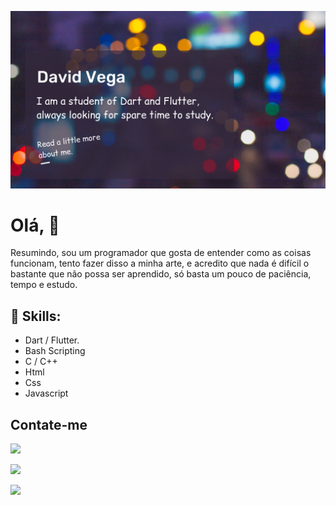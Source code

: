 ![](_images/header-perfil.png)

# Olá, :vulcan_salute:	
Resumindo, sou um programador que gosta de entender como as coisas funcionam, tento fazer disso a minha arte, e acredito que nada é difícil o bastante
que não possa ser aprendido, só basta um pouco de paciência, tempo e estudo. 

## :brain: Skills:
- Dart / Flutter.
- Bash Scripting
- C / C++
-  Html
- Css
- Javascript

## Contate-me
![](https://img.shields.io/static/v1?label=Gmail&message=david.vegasc@gmail.com&style=social&logo=Gmail)

[![](https://img.shields.io/static/v1?label=Twitter&message=follow%20me&style=social&logo=Twitter)](https://twitter.com/stackiller)

[![](https://img.shields.io/static/v1?label=Linkedin&message=follow%20me&style=social&logo=LinkedIn)](https://linkedin.com.br/in/stackiller)

